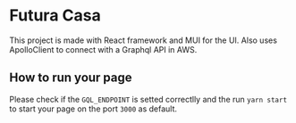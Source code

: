 # Futura Casa

This project is made with React framework and MUI for the UI. Also uses ApolloClient to connect with a Graphql API in AWS.

## How to run your page

Please check if the `GQL_ENDPOINT` is setted correctlly and the run `yarn start` to start your page on the port `3000` as default.